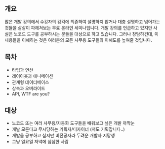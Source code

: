 ## 개요

많은 개발 강의에서 수강자의 감각에 의존하여 설명하지 않거나 대충 설명하고 넘어가는 것들을 샅샅이 파헤쳐보는 무료 온라인 세미나입니다. 개발 강의를 언급하고 있지만 사실은 노코드 도구를 공부하시는 분들을 대상으로 하고 있습니다. 그러나 장담하건대, 이 내용들을 이해하는 것은 여러분의 모든 사무용 도구들의 이해도를 높여줄 것입니다. 

## 목차

- 타입과 연산
- 레이아웃과 애니메이션
- 관계형 데이터베이스
- 상속과 오버라이드
- API, WTF are you?

## 대상

- 노코드 또는 여러 사무용/자동화 도구들을 배워보고 싶은 개발 까막눈
- 개발 모른다고 무시당하는 기획자/디자이너 (저도 기획잡니다..)
- 개발을 공부하고 싶지만 비전공자라 두려운 개발자 지망생
- 그냥 일요일 저녁에 심심한 사람

